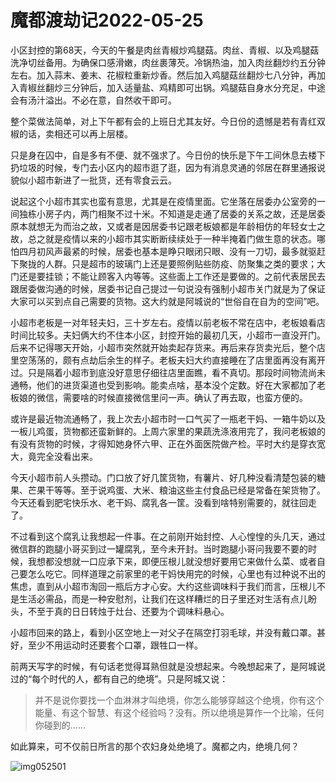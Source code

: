 # 魔都渡劫记2022-05-25

小区封控的第68天，今天的午餐是肉丝青椒炒鸡腿菇。肉丝、青椒、以及鸡腿菇洗净切丝备用。为确保口感滑嫩，肉丝裹薄芡。冷锅热油，加入肉丝翻炒约五分钟左右。加入蒜末、姜末、花椒粒重新炒香。然后加入鸡腿菇丝翻炒七八分钟，再加入青椒丝翻炒三分钟后，加入适量盐、鸡精即可出锅。鸡腿菇自身水分充足，中途会有汤汁溢出。不必在意，自然收干即可。

整个菜做法简单，对上下午都有会的上班日尤其友好。今日份的遗憾是若有青红双椒的话，卖相还可以再上层楼。

只是身在囚中，自是多有不便、就不强求了。今日份的快乐是下午工间休息去楼下扔垃圾的时候，专门去小区内的超市逛了逛，因为有消息灵通的邻居在群里通报说貌似小超市新进了一批货，还有零食云云。

说起这个小超市其实也蛮有意思，尤其是在疫情里面。它坐落在居委办公室旁的一间独栋小房子内，两门相聚不过十米。不知道是走通了居委的关系之故，还是居委原本就想无为而治之故，又或者是因居委书记跟老板娘都是年龄相仿的年轻女士之故，总之就是疫情以来的小超市其实断断续续处于一种半掩着门做生意的状态。哪怕四月初风声最紧的时候，居委也基本是睁只眼闭只眼、没有一刀切，最多就驱赶下聚拢的人群。只是超市的玻璃门上还是要照例贴些防疫、防聚集之类的要求；大门还是要挂锁；不能让顾客入内等等。这些面上工作还是要做的。之前代表居民去跟居委做沟通的时候，居委书记自己提过一句说没有强制小超市关门就是为了保证大家可以买到点自己需要的货物。这大约就是阿城说的“世俗自在自为的空间”吧。

小超市老板是一对年轻夫妇，三十岁左右。疫情以前老板不常在店中，老板娘看店时间比较多。夫妇俩大约不住本小区，封控开始的最初几天，小超市一直没开门。后来不记得哪天开始，小超市突然就开始卖起存货来。再后来存货卖光后，整个店里空荡荡的，颇有点劫后余生的样子。老板夫妇大约直接睡在了店里面再没有离开过。只是隔着小超市到底没好意思仔细往店里面瞧，看不真切。那段时间物流尚未通畅，他们的进货渠道也受到影响。能卖点啥，基本没个定数。好在大家都加了老板娘的微信，需要啥的时候直接微信里问一声。确认了再去取，也蛮方便的。

或许是最近物流通畅了，我上次去小超市时一口气买了一瓶老干妈、一箱牛奶以及一板儿鸡蛋，货物都还蛮新鲜的。上周六家里的果蔬洗涤液用完了，我问老板娘的有没有货物的时候，才得知她身怀六甲、正在外面医院做产检。平时大约是穿衣宽大，竟完全没看出来。

今天小超市前人头攒动。门口放了好几筐货物，有薯片、好几种没看清楚包装的糖果、芒果干等等。至于说鸡蛋、大米、粮油这些主付食品已经是常备在架货物了。今天还看到肥宅快乐水、老干妈、腐乳各一筐。没看到啥特别需要的，就往回走了。

不过看到这个腐乳让我想起一件事。在之前刚开始封控、人心惶惶的头几天，通过微信群的跑腿小哥买到过一罐腐乳，至今未开封。当时跑腿小哥问我要不要的时候，我想都没想就一口应承下来，即便压根儿就没想好要用它来做什么菜、或者自己要怎么吃它。同样道理之前家里的老干妈快用完的时候，心里也有过种说不出的焦虑，直到从小超市淘回一瓶后方才心安。大约这些调味料于我们而言，压根儿不是生活必需品，而是一种安慰剂，让我们在这样糟烂的日子里还对生活有点儿盼头，不至于真的日日转烛于灶台、还要为个调味料悬心。

小超市回来的路上，看到小区空地上一对父子在隔空打羽毛球，并没有戴口罩。甚好，至少不用运动时还要套个口罩，跟牲口一样。

前两天写字的时候，有句话老觉得耳熟但就是没想起来。今晚想起来了，是阿城说过的“每个时代的人，都有自己的绝境”。只是阿城又说：

> 并不是说你要找一个血淋淋才叫绝境，你怎么能够穿越这个绝境，你有这个能量、有这个智慧、有这个经验吗？没有。所以绝境是算作一个比喻，任何你碰到的……

如此算来，可不仅前日所言的那个农妇身处绝境了。魔都之内，绝境几何？

<img decoding="async" src="https://i0.wp.com/s2.loli.net/2022/05/25/WMtKEmFinNYrowH.jpg?w=640&#038;ssl=1" alt="img052501" data-recalc-dims="1" />

